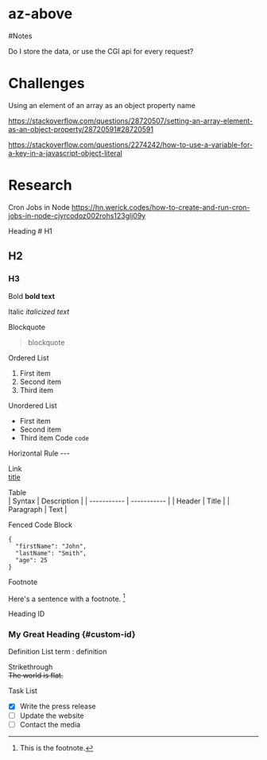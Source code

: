 # az-above

#Notes

Do I store the data, or use the CGI api for every request?



# Challenges

Using an element of an array as an object property name

https://stackoverflow.com/questions/28720507/setting-an-array-element-as-an-object-property/28720591#28720591

https://stackoverflow.com/questions/2274242/how-to-use-a-variable-for-a-key-in-a-javascript-object-literal

# Research

Cron Jobs in Node
https://hn.werick.codes/how-to-create-and-run-cron-jobs-in-node-cjyrcodoz002rohs123glj09y


Heading	# H1
## H2
### H3
Bold	**bold text**

Italic	*italicized text*

Blockquote	
> blockquote

Ordered List
1. First item
2. Second item
3. Third item

Unordered List	
- First item
- Second item
- Third item
Code	`code`

Horizontal Rule	---

Link	
[title](https://www.example.com)

Table	
| Syntax | Description |
| ----------- | ----------- |
| Header | Title |
| Paragraph | Text |

Fenced Code Block	
```
{
  "firstName": "John",
  "lastName": "Smith",
  "age": 25
}
```
Footnote	

Here's a sentence with a footnote. [^1]


[^1]: This is the footnote.

Heading ID	
### My Great Heading {#custom-id}

Definition List	
term : definition

Strikethrough	
~~The world is flat.~~

Task List	
- [x] Write the press release
- [ ] Update the website
- [ ] Contact the media
